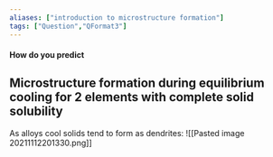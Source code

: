 ```yaml
---
aliases: ["introduction to microstructure formation"]
tags: ["Question","QFormat3"]
---
```


#### How do you predict
## Microstructure formation during equilibrium cooling for 2 elements with complete solid solubility
As alloys cool solids tend to form as dendrites:
![[Pasted image 20211112201330.png]]

